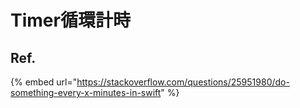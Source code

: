 # Timer循環計時

## Ref.

{% embed url="https://stackoverflow.com/questions/25951980/do-something-every-x-minutes-in-swift" %}



